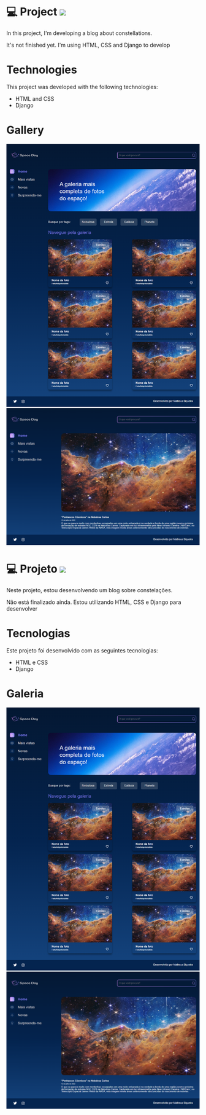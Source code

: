 # 💻 Project <img src="https://static.vecteezy.com/ti/vetor-gratis/t2/2641490-bandeira-oficial-dos-eua-gr%C3%A1tis-vetor.jpg" width=30>

In this project, I'm developing a blog about constellations.

It's not finished yet. I'm using HTML, CSS and Django to develop

# Technologies

This project was developed with the following technologies:

- HTML and CSS
- Django
<!-- - [Expo][expo] -->

# Gallery

<img src="img/print 1.png">
<img src="img/print 2.png">

##

# 💻 Projeto <img src="https://www.gov.br/mre/pt-br/embaixada-seul/arquivos/imagens/BRASIL.png" width=30>

Neste projeto, estou desenvolvendo um blog sobre constelações.

Não está finalizado ainda. Estou utilizando HTML, CSS e Django para desenvolver

# Tecnologias

Este projeto foi desenvolvido com as seguintes tecnologias:

- HTML e CSS
- Django
<!-- - [Expo][expo] -->

# Galeria

<img src="img/print 1.png">
<img src="img/print 2.png">
